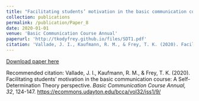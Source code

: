 ```yaml
---
title: "Facilitating students’ motivation in the basic communication course: A Self-Determination Theory perspective"
collection: publications
permalink: /publication/Paper_8
date: 2020-01-01
venue: 'Basic Communication Course Annual'
paperurl: 'http://tkodyfrey.github.io/files/SDT1.pdf'
citation: 'Vallade, J. I., Kaufmann, R. M., & Frey, T. K. (2020). Facilitating students’ motivation in the basic communication course: A Self-Determination Theory perspective. _Basic Communication Course Annual, 32_, 124-147. https://ecommons.udayton.edu/bcca/vol32/iss1/9/'
---
```


[Download paper here](http://tkodyfrey.github.io/files/SDT1.pdf)

Recommended citation: Vallade, J. I., Kaufmann, R. M., & Frey, T. K. (2020). Facilitating students’ motivation in the basic communication course: A Self-Determination Theory perspective. _Basic Communication Course Annual, 32_, 124-147. https://ecommons.udayton.edu/bcca/vol32/iss1/9/
